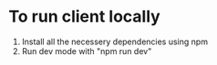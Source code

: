 # To run client locally

1. Install all the necessery dependencies using npm
2. Run dev mode with "npm run dev"
